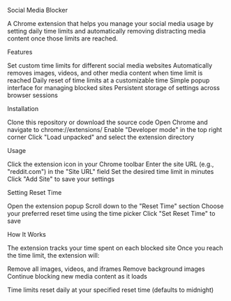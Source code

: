 Social Media Blocker

A Chrome extension that helps you manage your social media usage by setting daily time limits and automatically removing distracting media content once those limits are reached.

Features

Set custom time limits for different social media websites
Automatically removes images, videos, and other media content when time limit is reached
Daily reset of time limits at a customizable time
Simple popup interface for managing blocked sites
Persistent storage of settings across browser sessions

Installation

Clone this repository or download the source code
Open Chrome and navigate to chrome://extensions/
Enable "Developer mode" in the top right corner
Click "Load unpacked" and select the extension directory

Usage

Click the extension icon in your Chrome toolbar
Enter the site URL (e.g., "reddit.com") in the "Site URL" field
Set the desired time limit in minutes
Click "Add Site" to save your settings

Setting Reset Time

Open the extension popup
Scroll down to the "Reset Time" section
Choose your preferred reset time using the time picker
Click "Set Reset Time" to save

How It Works

The extension tracks your time spent on each blocked site
Once you reach the time limit, the extension will:

Remove all images, videos, and iframes
Remove background images
Continue blocking new media content as it loads


Time limits reset daily at your specified reset time (defaults to midnight)
